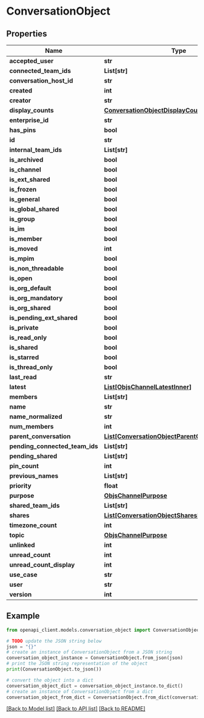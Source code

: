 # ConversationObject


## Properties

Name | Type | Description | Notes
------------ | ------------- | ------------- | -------------
**accepted_user** | **str** |  | [optional] 
**connected_team_ids** | **List[str]** |  | [optional] 
**conversation_host_id** | **str** |  | [optional] 
**created** | **int** |  | 
**creator** | **str** |  | 
**display_counts** | [**ConversationObjectDisplayCounts**](ConversationObjectDisplayCounts.md) |  | [optional] 
**enterprise_id** | **str** |  | [optional] 
**has_pins** | **bool** |  | [optional] 
**id** | **str** |  | 
**internal_team_ids** | **List[str]** |  | [optional] 
**is_archived** | **bool** |  | 
**is_channel** | **bool** |  | 
**is_ext_shared** | **bool** |  | [optional] 
**is_frozen** | **bool** |  | [optional] 
**is_general** | **bool** |  | 
**is_global_shared** | **bool** |  | [optional] 
**is_group** | **bool** |  | 
**is_im** | **bool** |  | 
**is_member** | **bool** |  | [optional] 
**is_moved** | **int** |  | [optional] 
**is_mpim** | **bool** |  | 
**is_non_threadable** | **bool** |  | [optional] 
**is_open** | **bool** |  | [optional] 
**is_org_default** | **bool** |  | [optional] 
**is_org_mandatory** | **bool** |  | [optional] 
**is_org_shared** | **bool** |  | 
**is_pending_ext_shared** | **bool** |  | [optional] 
**is_private** | **bool** |  | 
**is_read_only** | **bool** |  | [optional] 
**is_shared** | **bool** |  | 
**is_starred** | **bool** |  | [optional] 
**is_thread_only** | **bool** |  | [optional] 
**last_read** | **str** |  | [optional] 
**latest** | [**List[ObjsChannelLatestInner]**](ObjsChannelLatestInner.md) |  | [optional] 
**members** | **List[str]** |  | [optional] 
**name** | **str** |  | 
**name_normalized** | **str** |  | 
**num_members** | **int** |  | [optional] 
**parent_conversation** | [**List[ConversationObjectParentConversationInner]**](ConversationObjectParentConversationInner.md) |  | [optional] 
**pending_connected_team_ids** | **List[str]** |  | [optional] 
**pending_shared** | **List[str]** |  | [optional] 
**pin_count** | **int** |  | [optional] 
**previous_names** | **List[str]** |  | [optional] 
**priority** | **float** |  | [optional] 
**purpose** | [**ObjsChannelPurpose**](ObjsChannelPurpose.md) |  | 
**shared_team_ids** | **List[str]** |  | [optional] 
**shares** | [**List[ConversationObjectSharesInner]**](ConversationObjectSharesInner.md) |  | [optional] 
**timezone_count** | **int** |  | [optional] 
**topic** | [**ObjsChannelPurpose**](ObjsChannelPurpose.md) |  | 
**unlinked** | **int** |  | [optional] 
**unread_count** | **int** |  | [optional] 
**unread_count_display** | **int** |  | [optional] 
**use_case** | **str** |  | [optional] 
**user** | **str** |  | [optional] 
**version** | **int** |  | [optional] 

## Example

```python
from openapi_client.models.conversation_object import ConversationObject

# TODO update the JSON string below
json = "{}"
# create an instance of ConversationObject from a JSON string
conversation_object_instance = ConversationObject.from_json(json)
# print the JSON string representation of the object
print(ConversationObject.to_json())

# convert the object into a dict
conversation_object_dict = conversation_object_instance.to_dict()
# create an instance of ConversationObject from a dict
conversation_object_from_dict = ConversationObject.from_dict(conversation_object_dict)
```
[[Back to Model list]](../README.md#documentation-for-models) [[Back to API list]](../README.md#documentation-for-api-endpoints) [[Back to README]](../README.md)



